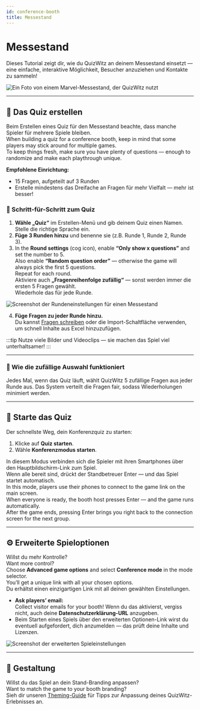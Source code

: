 ```yaml
---
id: conference-booth
title: Messestand
---
```


# Messestand

Dieses Tutorial zeigt dir, wie du QuizWitz an deinem Messestand einsetzt — eine einfache, interaktive Möglichkeit, Besucher anzuziehen und Kontakte zu sammeln!

![Ein Foto von einem Marvel-Messestand, der QuizWitz nutzt](/images/photos/marvel.jpg)

---

## 📝 Das Quiz erstellen

Beim Erstellen eines Quiz für den Messestand beachte, dass manche Spieler für mehrere Spiele bleiben.\
When building a quiz for a conference booth, keep in mind that some players may stick around for multiple games.\
To keep things fresh, make sure you have plenty of questions — enough to randomize and make each playthrough unique.

**Empfohlene Einrichtung:**

- 15 Fragen, aufgeteilt auf 3 Runden
- Erstelle mindestens das Dreifache an Fragen für mehr Vielfalt — mehr ist besser!

### 🎲 Schritt-für-Schritt zum Quiz

1. **Wähle „Quiz“** im Erstellen-Menü und gib deinem Quiz einen Namen. Stelle die richtige Sprache ein.
2. **Füge 3 Runden hinzu** und benenne sie (z.B. Runde 1, Runde 2, Runde 3).
3. In the **Round settings** (cog icon), enable **“Only show x questions”** and set the number to 5.\
  Also enable **“Random question order”** — otherwise the game will always pick the first 5 questions.\
  Repeat for each round.\
  Aktiviere auch **„Fragenreihenfolge zufällig“** — sonst werden immer die ersten 5 Fragen gewählt.\
  Wiederhole das für jede Runde.

![Screenshot der Rundeneinstellungen für einen Messestand](/images/tutorials/conference/round_settings.png)

4. **Füge Fragen zu jeder Runde hinzu.**\
  Du kannst [Fragen schreiben](../editor/005-writing-questions.md) oder die Import-Schaltfläche verwenden, um schnell Inhalte aus Excel hinzuzufügen.

:::tip
Nutze viele Bilder und Videoclips — sie machen das Spiel viel unterhaltsamer!
:::

---

### 🔀 Wie die zufällige Auswahl funktioniert

Jedes Mal, wenn das Quiz läuft, wählt QuizWitz 5 zufällige Fragen aus jeder Runde aus. Das System verteilt die Fragen fair, sodass Wiederholungen minimiert werden.

---

## 🚀 Starte das Quiz

Der schnellste Weg, dein Konferenzquiz zu starten:

1. Klicke auf **Quiz starten**.
2. Wähle **Konferenzmodus starten**.

In diesem Modus verbinden sich die Spieler mit ihren Smartphones über den Hauptbildschirm-Link zum Spiel.\
Wenn alle bereit sind, drückt der Standbetreuer Enter — und das Spiel startet automatisch.\
In this mode, players use their phones to connect to the game link on the main screen.\
When everyone is ready, the booth host presses Enter — and the game runs automatically.\
After the game ends, pressing Enter brings you right back to the connection screen for the next group.

---

## ⚙️ Erweiterte Spieloptionen

Willst du mehr Kontrolle?\
Want more control?\
Choose **Advanced game options** and select **Conference mode** in the mode selector.\
You’ll get a unique link with all your chosen options.\
Du erhältst einen einzigartigen Link mit all deinen gewählten Einstellungen.

- **Ask players’ email:**\
  Collect visitor emails for your booth! Wenn du das aktivierst, vergiss nicht, auch deine **Datenschutzerklärung-URL** anzugeben.
- Beim Starten eines Spiels über den erweiterten Optionen-Link wirst du eventuell aufgefordert, dich anzumelden — das prüft deine Inhalte und Lizenzen.

![Screenshot der erweiterten Spieleinstellungen](/images/tutorials/conference/advanced_game_settings.png)

---

## 🎨 Gestaltung

Willst du das Spiel an dein Stand-Branding anpassen?\
Want to match the game to your booth branding?\
Sieh dir unseren [Theming-Guide](../advanced/011-emerald-theme.md) für Tipps zur Anpassung deines QuizWitz-Erlebnisses an.
